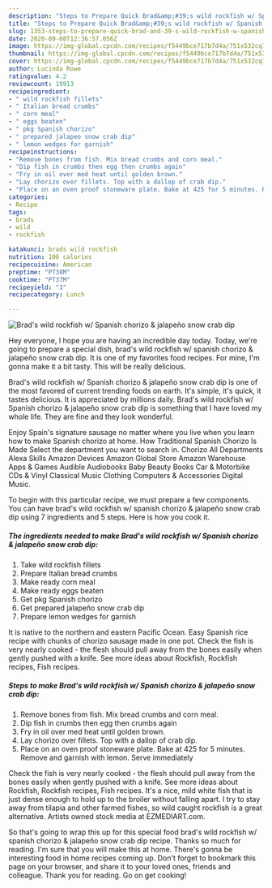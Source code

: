 ```yaml
---
description: "Steps to Prepare Quick Brad&amp;#39;s wild rockfish w/ Spanish chorizo &amp;amp; jalapeño snow crab dip"
title: "Steps to Prepare Quick Brad&amp;#39;s wild rockfish w/ Spanish chorizo &amp;amp; jalapeño snow crab dip"
slug: 1353-steps-to-prepare-quick-brad-and-39-s-wild-rockfish-w-spanish-chorizo-and-amp-jalapeno-snow-crab-dip
date: 2020-09-08T12:36:57.056Z
image: https://img-global.cpcdn.com/recipes/f5449bce717b7d4a/751x532cq70/brads-wild-rockfish-w-spanish-chorizo-jalapeno-snow-crab-dip-recipe-main-photo.jpg
thumbnail: https://img-global.cpcdn.com/recipes/f5449bce717b7d4a/751x532cq70/brads-wild-rockfish-w-spanish-chorizo-jalapeno-snow-crab-dip-recipe-main-photo.jpg
cover: https://img-global.cpcdn.com/recipes/f5449bce717b7d4a/751x532cq70/brads-wild-rockfish-w-spanish-chorizo-jalapeno-snow-crab-dip-recipe-main-photo.jpg
author: Lucinda Rowe
ratingvalue: 4.2
reviewcount: 19913
recipeingredient:
- " wild rockfish fillets"
- " Italian bread crumbs"
- " corn meal"
- " eggs beaten"
- " pkg Spanish chorizo"
- " prepared jalapeo snow crab dip"
- " lemon wedges for garnish"
recipeinstructions:
- "Remove bones from fish. Mix bread crumbs and corn meal."
- "Dip fish in crumbs then egg then crumbs again"
- "Fry in oil over med heat until golden brown."
- "Lay chorizo over fillets. Top with a dallop of crab dip."
- "Place on an oven proof stoneware plate. Bake at 425 for 5 minutes. Remove and garnish with lemon. Serve immediately"
categories:
- Recipe
tags:
- brads
- wild
- rockfish

katakunci: brads wild rockfish 
nutrition: 106 calories
recipecuisine: American
preptime: "PT38M"
cooktime: "PT37M"
recipeyield: "3"
recipecategory: Lunch

---
```



![Brad&#39;s wild rockfish w/ Spanish chorizo &amp; jalapeño snow crab dip](https://img-global.cpcdn.com/recipes/f5449bce717b7d4a/751x532cq70/brads-wild-rockfish-w-spanish-chorizo-jalapeno-snow-crab-dip-recipe-main-photo.jpg)

Hey everyone, I hope you are having an incredible day today. Today, we're going to prepare a special dish, brad&#39;s wild rockfish w/ spanish chorizo &amp; jalapeño snow crab dip. It is one of my favorites food recipes. For mine, I'm gonna make it a bit tasty. This will be really delicious.

Brad&#39;s wild rockfish w/ Spanish chorizo &amp; jalapeño snow crab dip is one of the most favored of current trending foods on earth. It's simple, it's quick, it tastes delicious. It is appreciated by millions daily. Brad&#39;s wild rockfish w/ Spanish chorizo &amp; jalapeño snow crab dip is something that I have loved my whole life. They are fine and they look wonderful.

Enjoy Spain&#39;s signature sausage no matter where you live when you learn how to make Spanish chorizo at home. How Traditional Spanish Chorizo Is Made Select the department you want to search in. Chorizo All Departments Alexa Skills Amazon Devices Amazon Global Store Amazon Warehouse Apps &amp; Games Audible Audiobooks Baby Beauty Books Car &amp; Motorbike CDs &amp; Vinyl Classical Music Clothing Computers &amp; Accessories Digital Music.


To begin with this particular recipe, we must prepare a few components. You can have brad&#39;s wild rockfish w/ spanish chorizo &amp; jalapeño snow crab dip using 7 ingredients and 5 steps. Here is how you cook it.

<!--inarticleads1-->

##### The ingredients needed to make Brad&#39;s wild rockfish w/ Spanish chorizo &amp; jalapeño snow crab dip:

1. Take  wild rockfish fillets
1. Prepare  Italian bread crumbs
1. Make ready  corn meal
1. Make ready  eggs beaten
1. Get  pkg Spanish chorizo
1. Get  prepared jalapeño snow crab dip
1. Prepare  lemon wedges for garnish


It is native to the northern and eastern Pacific Ocean. Easy Spanish rice recipe with chunks of chorizo sausage made in one pot. Check the fish is very nearly cooked - the flesh should pull away from the bones easily when gently pushed with a knife. See more ideas about Rockfish, Rockfish recipes, Fish recipes. 

<!--inarticleads2-->

##### Steps to make Brad&#39;s wild rockfish w/ Spanish chorizo &amp; jalapeño snow crab dip:

1. Remove bones from fish. Mix bread crumbs and corn meal.
1. Dip fish in crumbs then egg then crumbs again
1. Fry in oil over med heat until golden brown.
1. Lay chorizo over fillets. Top with a dallop of crab dip.
1. Place on an oven proof stoneware plate. Bake at 425 for 5 minutes. Remove and garnish with lemon. Serve immediately


Check the fish is very nearly cooked - the flesh should pull away from the bones easily when gently pushed with a knife. See more ideas about Rockfish, Rockfish recipes, Fish recipes. It&#39;s a nice, mild white fish that is just dense enough to hold up to the broiler without falling apart. I try to stay away from tilapia and other farmed fishes, so wild caught rockfish is a great alternative. Artists owned stock media at EZMEDIART.com. 

So that's going to wrap this up for this special food brad&#39;s wild rockfish w/ spanish chorizo &amp; jalapeño snow crab dip recipe. Thanks so much for reading. I'm sure that you will make this at home. There's gonna be interesting food in home recipes coming up. Don't forget to bookmark this page on your browser, and share it to your loved ones, friends and colleague. Thank you for reading. Go on get cooking!
